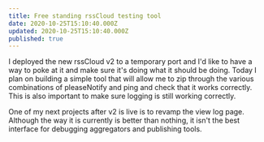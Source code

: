```yaml
---
title: Free standing rssCloud testing tool
date: 2020-10-25T15:10:40.000Z
updated: 2020-10-25T15:10:40.000Z
published: true
---
```


I deployed the new rssCloud v2 to a temporary port and I'd like to have a way to poke at it and make sure it's doing what it should be doing. Today I plan on building a simple tool that will allow me to zip through the various combinations of pleaseNotify and ping and check that it works correctly. This is also important to make sure logging is still working correctly.

One of my next projects after v2 is live is to revamp the view log page. Although the way it is currently is better than nothing, it isn't the best interface for debugging aggregators and publishing tools.


